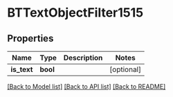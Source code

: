 # BTTextObjectFilter1515

## Properties
Name | Type | Description | Notes
------------ | ------------- | ------------- | -------------
**is_text** | **bool** |  | [optional] 

[[Back to Model list]](../README.md#documentation-for-models) [[Back to API list]](../README.md#documentation-for-api-endpoints) [[Back to README]](../README.md)


